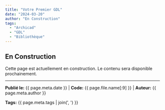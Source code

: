 ```yaml
---
title: "Votre Premier GDL"
date: "2024-03-20"
author: "En Construction"
tags:
  - "Archicad"
  - "GDL"
  - "Bibliothèque"
---
```


## En Construction

Cette page est actuellement en construction. Le contenu sera disponible prochainement.

---
**Publié le:** {{ page.meta.date }} | **Code:** {{ page.file.name[:9] }}  | **Auteur:** {{ page.meta.author }}

**Tags:** {{ page.meta.tags | join(', ') }} 